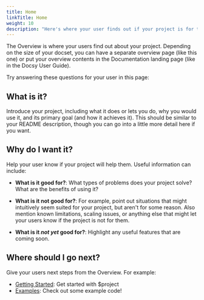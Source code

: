 ```yaml
---
title: Home
linkTitle: Home
weight: 10
description: "Here's where your user finds out if your project is for them.\n"
---
```


The Overview is where your users find out about your project. Depending on the size of your docset, you can have a separate overview page (like this one) or put your overview contents in the Documentation landing page (like in the Docsy User Guide). 

Try answering these questions for your user in this page:

## What is it?

Introduce your project, including what it does or lets you do, why you would use it, and its primary goal (and how it achieves it). This should be similar to your README description, though you can go into a little more detail here if you want.

## Why do I want it?

Help your user know if your project will help them. Useful information can include: 

-   **What is it good for?**: What types of problems does your project solve? What are the benefits of using it?

-   **What is it not good for?**: For example, point out situations that might intuitively seem suited for your project, but aren't for some reason. Also mention known limitations, scaling issues, or anything else that might let your users know if the project is not for them.

-   **What is it _not yet_ good for?**: Highlight any useful features that are coming soon.

## Where should I go next?

Give your users next steps from the Overview. For example:

-   [Getting Started](/docs/getting-started/): Get started with $project
-   [Examples](/docs/examples/): Check out some example code!
